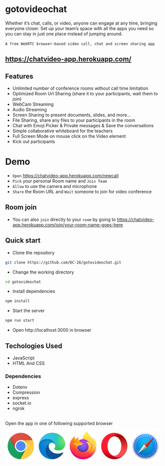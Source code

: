 # gotovideochat
Whether it’s chat, calls, or video, anyone can engage at any time, bringing everyone closer. 
   Set up your team’s space with all the apps you need so you can stay in just one place instead of jumping around.
   
`A free WebRTC browser-based video call, chat and screen sharing app`


## https://chatvideo-app.herokuapp.com/

## Features
- Unlimited number of conference rooms without call time limitation
- Optimized Room Url Sharing (share it to your participants, wait them to join)
- WebCam Streaming 
- Audio Streaming
- Screen Sharing to present documents, slides, and more...
- File Sharing, share any files to your participants in the room
- Chat with Emoji Picker & Private messages & Save the conversations
- Simple collaborative whiteboard for the teachers
- Full Screen Mode on mouse click on the Video element
- Kick out participants

# Demo

- `Open` https://chatvideo-app.herokuapp.com/newcall 
- `Pick` your personal Room name and `Join Team`
- `Allow` to use the camera and microphone
- `Share` the Room URL and `Wait` someone to join for video conference

## Room join

- You can also `join` directly to your `room` by going to https://chatvideo-app.herokuapp.com/join/your-room-name-goes-here

## Quick start
- Clone the repository
```bash
git clone https://github.com/DC-26/gotovideochat.git
```
- Change the working directory
```bash
cd gotovideochat
```
- Install dependencies

```js
npm install
```

- Start the server

```js
npm run start
```

- Open http://localhost:3000 in browser



## Techologies Used
- JavaScript
- HTML And CSS

### Dependencies
- Dotenv
- Compression
- express
- socket.io
- ngrok
<br>
Open the app in one of following supported browser

[//]: #![webrtc](public/images/webrtc.png)
![Foo](public/images/browsers.png)
</br>
